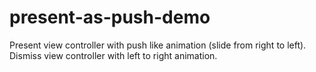 # present-as-push-demo
Present view controller with push like animation (slide from right to left). Dismiss view controller with left to right animation.


